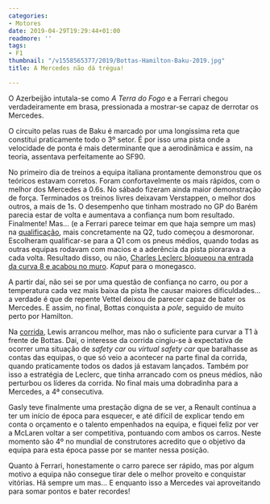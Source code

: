 ```yaml
---
categories:
- Motores
date: 2019-04-29T19:29:44+01:00
readmore: ''
tags:
- F1
thumbnail: "/v1558565377/2019/Bottas-Hamilton-Baku-2019.jpg"
title: A Mercedes não dá trégua!

---
```

O Azerbeijão intutala-se como _A Terra do Fogo_ e a Ferrari chegou verdadeiramente em brasa, pressionada a mostrar-se capaz de derrotar os Mercedes.

O circuito pelas ruas de Baku é marcado por uma longissima reta que constitui praticamente todo o 3º setor. É por isso uma pista onde a velocidade de ponta é mais determinante que a aerodinâmica e assim, na teoria, assentava perfeitamente ao SF90.

No primeiro dia de treinos a equipa italiana prontamente demonstrou que os teóricos estavam corretos. Foram confortavelmente os mais rápidos, com o melhor dos Mercedes a 0.6s. No sábado fizeram ainda maior demonstração de força. Terminados os treinos livres deixavam Verstappen, o melhor dos outros, a mais de 1s. O desempenho que tinham mostrado no GP do Barém parecia estar de volta e aumentava a confiança num bom resultado. Finalmente!
Mas… (e a Ferrari parece teimar em que haja sempre um mas) na [qualificação](https://youtu.be/FVxuNlzhuz8), mais concretamente na Q2, tudo começou a desmoronar. Escolheram qualificar-se para a Q1 com os pneus médios, quando todas as outras equipas rodavam com macios e a aderência da pista piorarava a cada volta. Resultado disso, ou não, [Charles Leclerc bloqueou na entrada da curva 8 e acabou no muro](https://youtu.be/UJCOc3toQns). _Kaput_ para o monegasco.

A partir daí, não sei se por uma questão de confiança no carro, ou por a temperatura cada vez mais baixa da pista lhe causar maiores dificuldades… a verdade é que de repente Vettel deixou de parecer capaz de bater os Mercedes. E assim, no final, Bottas conquista a _pole_, seguido de muito perto por Hamilton.

Na [corrida](https://youtu.be/8eE9bofwhhs), Lewis arrancou melhor, mas não o suficiente para curvar a T1 à frente de Bottas. Dai, o interesse da corrida cingiu-se à expectativa de ocorrer uma situação de _safety car_ ou _virtual safety car_ que baralhasse as contas das equipas, o que só veio a acontecer na parte final da corrida, quando praticamente todos os dados já estavam lançados. Também por isso a estratégia de Leclerc, que tinha arrancado com os pneus médios, não perturbou os líderes da corrida. No final mais uma dobradinha para a Mercedes, a 4ª consecutiva.

Gasly teve finalmente uma prestação digna de se ver, a Renault contínua a ter um início de época para esquecer, e até difícil de explicar tendo em conta o orçamento e o talento empenhados na equipa, e fiquei feliz por ver a McLaren voltar a ser competitiva, pontuando com ambos os carros. Neste momento são 4º no mundial de construtores acredito que o objetivo da equipa para esta época passe por se manter nessa posição.

Quanto à Ferrari, honestamente o carro parece ser rápido, mas por algum motivo a equipa não consegue tirar dele o melhor proveito e conquistar vitórias. Há sempre um mas… E enquanto isso a Mercedes vai aproveitando para somar pontos e bater recordes!